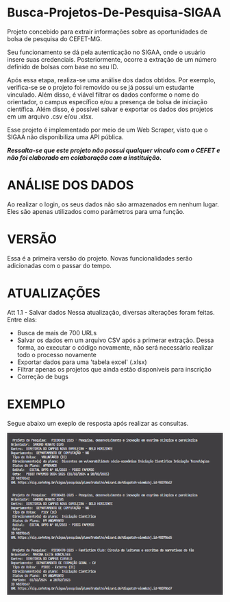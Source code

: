 # Busca-Projetos-De-Pesquisa-SIGAA

Projeto concebido para extrair informações sobre as oportunidades de bolsa de pesquisa do CEFET-MG.

Seu funcionamento se dá pela autenticação no SIGAA, onde o usuário insere suas credenciais. Posteriormente, ocorre a extração de um número definido de bolsas com base no seu ID.

Após essa etapa, realiza-se uma análise dos dados obtidos. Por exemplo, verifica-se se o projeto foi removido ou se já possui um estudante vinculado. Além disso, é viável filtrar os dados conforme o nome do orientador, o campus específico e/ou a presença de bolsa de iniciação científica. Além disso, é possível salvar e exportar os dados dos projetos em um arquivo .csv e/ou .xlsx.

Esse projeto é implementado por meio de um Web Scraper, visto que o SIGAA não disponibiliza uma API pública.

***Ressalta-se que este projeto não possui qualquer vínculo com o CEFET e não foi elaborado em colaboração com a instituição.***

# ANÁLISE DOS DADOS

Ao realizar o login, os seus dados não são armazenados em nenhum lugar. Eles são apenas utilizados como parâmetros para uma função.

# VERSÃO

Essa é a primeira versão do projeto. Novas funcionalidades serão adicionadas com o passar do tempo.

# ATUALIZAÇÕES

Att 1.1 - Salvar dados
Nessa atualização, diversas alterações foram feitas. Entre elas:

- Busca de mais de 700 URLs
- Salvar os dados em um arquivo CSV após a primerar extração. Dessa forma, ao executar o código novamente, não será necessário realizar todo o processo novamente
- Exportar dados para uma 'tabela excel' (.xlsx)
- Filtrar apenas os projetos que ainda estão disponíveis para inscrição
- Correção de bugs

# EXEMPLO

Segue abaixo um exeplo de resposta após realizar as consultas.

<img src = "/Imagens/exemplo_1.png" alt = "Exemplo de resposta no terminal">

 
